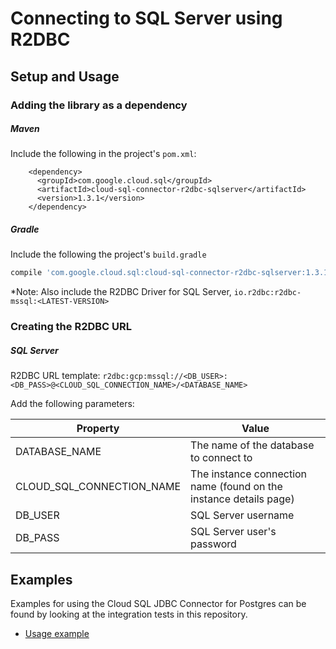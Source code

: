# Connecting to SQL Server using R2DBC

## Setup and Usage

### Adding the library as a dependency

##### Maven
Include the following in the project's `pom.xml`: 
```maven-pom
    <dependency>
      <groupId>com.google.cloud.sql</groupId>
      <artifactId>cloud-sql-connector-r2dbc-sqlserver</artifactId>
      <version>1.3.1</version>
    </dependency>
```
##### Gradle
Include the following the project's `build.gradle`
```gradle
compile 'com.google.cloud.sql:cloud-sql-connector-r2dbc-sqlserver:1.3.1'
```
*Note: Also include the R2DBC Driver for SQL Server, `io.r2dbc:r2dbc-mssql:<LATEST-VERSION>`

### Creating the R2DBC URL

##### SQL Server
R2DBC URL template: `r2dbc:gcp:mssql://<DB_USER>:<DB_PASS>@<CLOUD_SQL_CONNECTION_NAME>/<DATABASE_NAME>`

Add the following parameters:

| Property         | Value         |
| ---------------- | ------------- |
| DATABASE_NAME   | The name of the database to connect to |
| CLOUD_SQL_CONNECTION_NAME | The instance connection name (found on the instance details page) |
| DB_USER         | SQL Server username |
| DB_PASS         | SQL Server user's password |

## Examples

Examples for using the Cloud SQL JDBC Connector for Postgres can be found by looking at the integration tests in this repository.
* [Usage example](../r2dbc/sqlserver/src/test/java/com/google/cloud/sql/core/R2dbcSqlServerIntegrationTests.java)